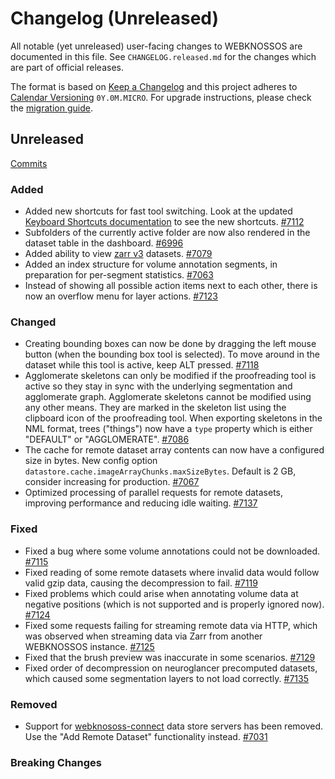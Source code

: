 # Changelog (Unreleased)

All notable (yet unreleased) user-facing changes to WEBKNOSSOS are documented in this file.
See `CHANGELOG.released.md` for the changes which are part of official releases.

The format is based on [Keep a Changelog](http://keepachangelog.com/en/1.0.0/)
and this project adheres to [Calendar Versioning](http://calver.org/) `0Y.0M.MICRO`.
For upgrade instructions, please check the [migration guide](MIGRATIONS.released.md).

## Unreleased
[Commits](https://github.com/scalableminds/webknossos/compare/23.06.0...HEAD)

### Added
- Added new shortcuts for fast tool switching. Look at the updated [Keyboard Shortcuts documentation](https://docs.webknossos.org/webknossos/keyboard_shortcuts.html#tool-switching-shortcuts) to see the new shortcuts. [#7112](https://github.com/scalableminds/webknossos/pull/7112)
- Subfolders of the currently active folder are now also rendered in the dataset table in the dashboard. [#6996](https://github.com/scalableminds/webknossos/pull/6996)
- Added ability to view [zarr v3](https://zarr-specs.readthedocs.io/en/latest/v3/core/v3.0.html) datasets. [#7079](https://github.com/scalableminds/webknossos/pull/7079)
- Added an index structure for volume annotation segments, in preparation for per-segment statistics. [#7063](https://github.com/scalableminds/webknossos/pull/7063)
- Instead of showing all possible action items next to each other, there is now an overflow menu for layer actions. [#7123](https://github.com/scalableminds/webknossos/pull/7123) 

### Changed
- Creating bounding boxes can now be done by dragging the left mouse button (when the bounding box tool is selected). To move around in the dataset while this tool is active, keep ALT pressed. [#7118](https://github.com/scalableminds/webknossos/pull/7118)
- Agglomerate skeletons can only be modified if the proofreading tool is active so they stay in sync with the underlying segmentation and agglomerate graph. Agglomerate skeletons cannot be modified using any other means. They are marked in the skeleton list using the clipboard icon of the proofreading tool. When exporting skeletons in the NML format, trees ("things") now have a `type` property which is either "DEFAULT" or "AGGLOMERATE". [#7086](https://github.com/scalableminds/webknossos/pull/7086)
- The cache for remote dataset array contents can now have a configured size in bytes. New config option `datastore.cache.imageArrayChunks.maxSizeBytes`. Default is 2 GB, consider increasing for production. [#7067](https://github.com/scalableminds/webknossos/pull/7067)
- Optimized processing of parallel requests for remote datasets, improving performance and reducing idle waiting. [#7137](https://github.com/scalableminds/webknossos/pull/7137)

### Fixed
- Fixed a bug where some volume annotations could not be downloaded. [#7115](https://github.com/scalableminds/webknossos/pull/7115)
- Fixed reading of some remote datasets where invalid data would follow valid gzip data, causing the decompression to fail. [#7119](https://github.com/scalableminds/webknossos/pull/7119)
- Fixed problems which could arise when annotating volume data at negative positions (which is not supported and is properly ignored now). [#7124](https://github.com/scalableminds/webknossos/pull/7124)
- Fixed some requests failing for streaming remote data via HTTP, which was observed when streaming data via Zarr from another WEBKNOSSOS instance. [#7125](https://github.com/scalableminds/webknossos/pull/7125)
- Fixed that the brush preview was inaccurate in some scenarios. [#7129](https://github.com/scalableminds/webknossos/pull/7129)
- Fixed order of decompression on neuroglancer precomputed datasets, which caused some segmentation layers to not load correctly. [#7135](https://github.com/scalableminds/webknossos/pull/7135/)

### Removed
- Support for [webknososs-connect](https://github.com/scalableminds/webknossos-connect) data store servers has been removed. Use the "Add Remote Dataset" functionality instead. [#7031](https://github.com/scalableminds/webknossos/pull/7031)

### Breaking Changes
